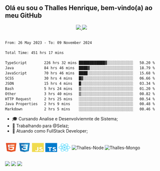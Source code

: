 ## Olá eu sou o Thalles Henrique, bem-vindo(a) ao meu GitHub

<div align="center">
  <a href="https://github.com/Thalles-HsA">
  <img height="180em" src="https://github-readme-stats.vercel.app/api?username=Thalles-HsA&show_icons=true&theme=radical&include_all_commits=true&count_private=true"/>
  <img height="180em" src="https://github-readme-stats.vercel.app/api/top-langs/?username=Thalles-HsA&exclude_repo=github-readme-stats,Pong,Freeway-JS&langs_count=5&theme=radical"/>
</div><br>
  
  <!--START_SECTION:waka-->

```txt
From: 26 May 2023 - To: 09 November 2024

Total Time: 451 hrs 17 mins

TypeScript        226 hrs 32 mins ████████████▓░░░░░░░░░░░░   50.20 %
Java              84 hrs 46 mins  ████▓░░░░░░░░░░░░░░░░░░░░   18.79 %
JavaScript        70 hrs 46 mins  ████░░░░░░░░░░░░░░░░░░░░░   15.68 %
SCSS              30 hrs 4 mins   █▓░░░░░░░░░░░░░░░░░░░░░░░   06.66 %
JSON              15 hrs 4 mins   █░░░░░░░░░░░░░░░░░░░░░░░░   03.34 %
Bash              5 hrs 24 mins   ▒░░░░░░░░░░░░░░░░░░░░░░░░   01.20 %
Other             3 hrs 40 mins   ▒░░░░░░░░░░░░░░░░░░░░░░░░   00.82 %
HTTP Request      2 hrs 25 mins   ░░░░░░░░░░░░░░░░░░░░░░░░░   00.54 %
Java Properties   2 hrs 9 mins    ░░░░░░░░░░░░░░░░░░░░░░░░░   00.48 %
Markdown          2 hrs 5 mins    ░░░░░░░░░░░░░░░░░░░░░░░░░   00.46 %
```

<!--END_SECTION:waka-->

  - 🎓 Cursando Analise e Desenvolviemnte de Sistema;
  - 🌱 Trabalhando para @Selaz;
  - 🎯 Atuando como FullStack Developer;
 
<div style="display: inline_block"><br>
  <img align="center" alt="Thalles-HTML" height="30" width="40" src="https://raw.githubusercontent.com/devicons/devicon/master/icons/html5/html5-original.svg">
  <img align="center" alt="Thalles-CSS" height="30" width="40" src="https://raw.githubusercontent.com/devicons/devicon/master/icons/css3/css3-original.svg">
  <img align="center" alt="Thalles-Js" height="30" width="40" src="https://raw.githubusercontent.com/devicons/devicon/master/icons/javascript/javascript-plain.svg">
  <img align="center" alt="Thalles-Ts" height="30" width="40" src="https://raw.githubusercontent.com/devicons/devicon/master/icons/typescript/typescript-plain.svg">
  <img align="center" alt="Thalles-React" height="30" width="40" src="https://raw.githubusercontent.com/devicons/devicon/master/icons/react/react-original.svg">
  <img align="center" alt="Thalles-Node" height="30" width="40" src="https://cdn.jsdelivr.net/gh/devicons/devicon/icons/nodejs/nodejs-original.svg" />
  <img align="center" alt="Thalles-Mongo" height="30" width="40" src="https://cdn.jsdelivr.net/gh/devicons/devicon/icons/mongodb/mongodb-original.svg" />
  
</div>

 ##
  
<div>
  <a href="https://www.linkedin.com/in/thalles-hsa" target="_blank"><img src="https://img.shields.io/badge/-LinkedIn-%230077B5?style=for-the-badge&logo=linkedin&logoColor=white" target="_blank"></a> 
  <a href="https://instagram.com/thalleshsa" target="_blank"><img src="https://img.shields.io/badge/-Instagram-%23E4405F?style=for-the-badge&logo=instagram&logoColor=white" target="_blank"></a>
  <a href = "mailto:thsa.henrique@gmail.com"><img src="https://img.shields.io/badge/-Gmail-%23333?style=for-the-badge&logo=gmail&logoColor=white" target="_blank"></a>
   
</div>

